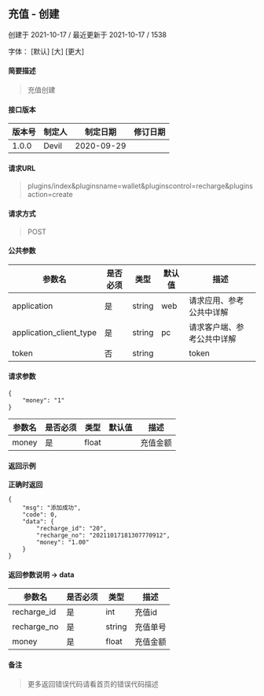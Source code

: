 ## 充值 - 创建

创建于 2021-10-17 / 最近更新于 2021-10-17 / 1538

字体： \[默认\] \[大\] \[更大\]

#### 简要描述

> 充值创建

#### 接口版本

| 版本号 | 制定人 | 制定日期 | 修订日期 |
| --- | --- | --- | --- |
| 1.0.0 | Devil | 2020-09-29 |  |

#### 请求URL

> plugins/index&pluginsname=wallet&pluginscontrol=recharge&pluginsaction=create

#### 请求方式

> POST

#### 公共参数

| 参数名 | 是否必须 | 类型 | 默认值 | 描述 |
| --- | --- | --- | --- | --- |
| application | 是 | string | web | 请求应用、参考公共中详解 |
| application\_client\_type | 是 | string | pc | 请求客户端、参考公共中详解 |
| token | 否 | string |  | token |

#### 请求参数

```
{
    "money": "1"
}
```

| 参数名 | 是否必须 | 类型 | 默认值 | 描述 |
| --- | --- | --- | --- | --- |
| money | 是 | float |  | 充值金额 |

#### 返回示例

**正确时返回**

```
{
    "msg": "添加成功",
    "code": 0,
    "data": {
        "recharge_id": "20",
        "recharge_no": "20211017181307770912",
        "money": "1.00"
    }
}
```

#### 返回参数说明 -> data

| 参数名 | 是否必须 | 类型 | 描述 |
| --- | --- | --- | --- |
| recharge\_id | 是 | int | 充值id |
| recharge\_no | 是 | string | 充值单号 |
| money | 是 | float | 充值金额 |

#### 备注

> 更多返回错误代码请看首页的错误代码描述